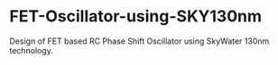 # FET-Oscillator-using-SKY130nm
Design of FET based RC Phase Shift Oscillator using SkyWater 130nm technology.
